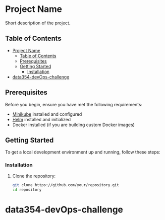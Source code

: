 # Project Name

Short description of the project.

## Table of Contents

- [Project Name](#project-name)
  - [Table of Contents](#table-of-contents)
  - [Prerequisites](#prerequisites)
  - [Getting Started](#getting-started)
    - [Installation](#installation)
- [data354-devOps-challenge](#data354-devops-challenge)

## Prerequisites

Before you begin, ensure you have met the following requirements:

- [Minikube](https://minikube.sigs.k8s.io/docs/start/) installed and configured
- [Helm](https://helm.sh/docs/intro/install/) installed and initialized
- Docker installed (if you are building custom Docker images)

## Getting Started

To get a local development environment up and running, follow these steps:

### Installation

1. Clone the repository:

   ```bash
   git clone https://github.com/your/repository.git
   cd repository

# data354-devOps-challenge
